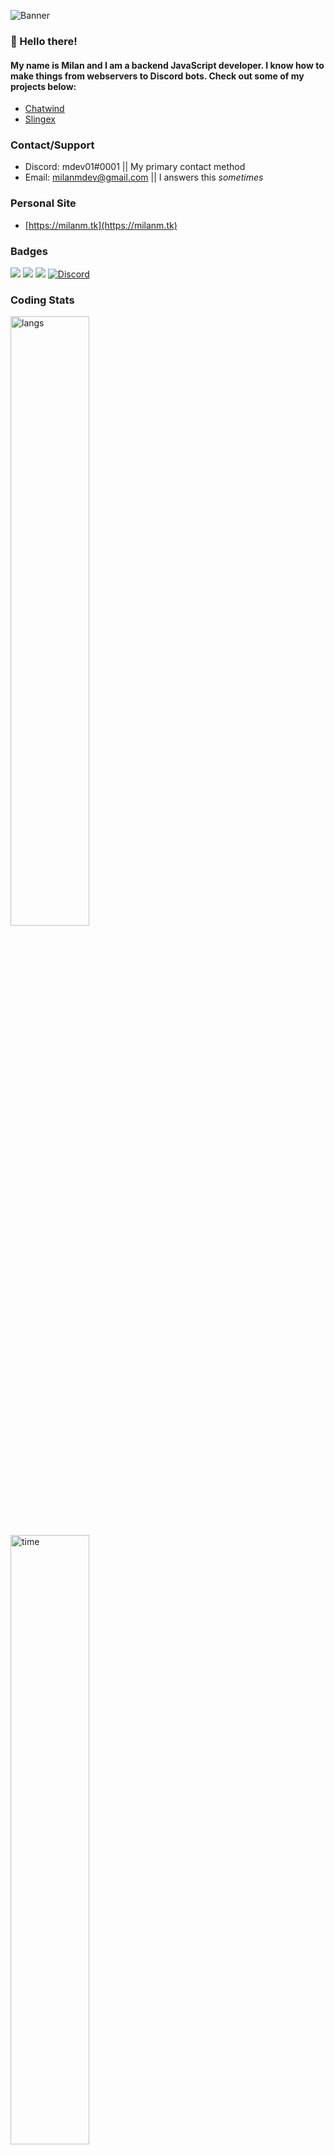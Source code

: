 ![Banner](https://cdn.milanm.tk/banners/reheader.png)

### 👋 Hello there!

#### My name is Milan and I am a backend JavaScript developer. I know how to make things from webservers to Discord bots. Check out some of my projects below:

- [Chatwind](https://chatwindapp.com)
- [Slingex](https://slingexdev.ga)

### Contact/Support

- Discord: mdev01#0001 || My primary contact method
- Email: [milanmdev@gmail.com](mailto:milanmdev@gmail.com) || I answers this *sometimes*

### Personal Site

- [https://milanm.tk](https://milanm.tk)

### Badges
![](https://api.ghprofile.me/view?username=milanmdev&style=flat)
![](https://img.shields.io/website-up-down-green-red/http/milanm.tk.svg)
![](https://img.shields.io/github/license/Naereen/StrapDown.js.svg)
[![Discord](https://img.shields.io/discord/731053649052041247.svg?label=&logo=discord&logoColor=ffffff&color=7389D8&labelColor=6A7EC2)](hhttps://discord.gg/DDxUSYR)

### Coding Stats
<img src="https://wakatime.com/share/@milanmdev/d7d17447-6a6f-4fec-8f82-913061fd09e6.svg" alt="langs" width="50%"/>
<img src="https://wakatime.com/share/@milanmdev/c66d04c6-d589-4114-a44b-6c44f6bb4ded.svg" alt="time" width="50%"/>

### Other Info
[![milanmdev github stats](https://github-readme-stats.vercel.app/api?username=milanmdev)](https://github.com/anuraghazra/github-readme-stats)
